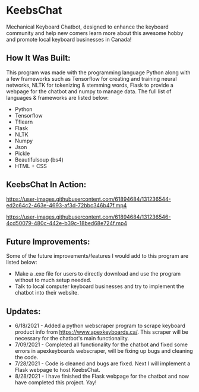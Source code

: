 # KeebsChat
Mechanical Keyboard Chatbot, designed to enhance the keyboard community and help new comers learn more about this awesome hobby and promote local keyboard businesses in Canada!

## How It Was Built:

This program was made with the programming language Python along with a few frameworks such as Tensorflow for creating and training neural networks, NLTK for tokenizing & stemming words, Flask to provide a webpage for the chatbot and numpy to manage data. The full list of languages & frameworks are listed below:

* Python
* Tensorflow
* Tflearn
* Flask
* NLTK
* Numpy
* Json
* Pickle
* Beautifulsoup (bs4)
* HTML + CSS

## KeebsChat In Action:

https://user-images.githubusercontent.com/61894684/131236544-ed2c64c2-463e-4693-af3d-72bbc346b47f.mp4

https://user-images.githubusercontent.com/61894684/131236546-4cd50079-480c-442e-b39c-18bed68e724f.mp4

## Future Improvements:
Some of the future improvements/features I would add to this program are listed below:
* Make a .exe file for users to directly download and use the program without to much setup needed.
* Talk to local computer keyboard businesses and try to implement the chatbot into their website.

## Updates:
- 6/18/2021 - Added a python webscraper program to scrape keyboard product info from https://www.apexkeyboards.ca/. This scraper will be necessary for the chatbot's main functionality.
- 7/09/2021 - Completed all functionality for the chatbot and fixed some errors in apexkeyboards webscraper, will be fixing up bugs and cleaning the code.
- 7/28/2021 - Code is cleaned and bugs are fixed. Next I will implement a Flask webpage to host KeebsChat.
- 8/28/2021 - I have finished the Flask webpage for the chatbot and now have completed this project. Yay!
